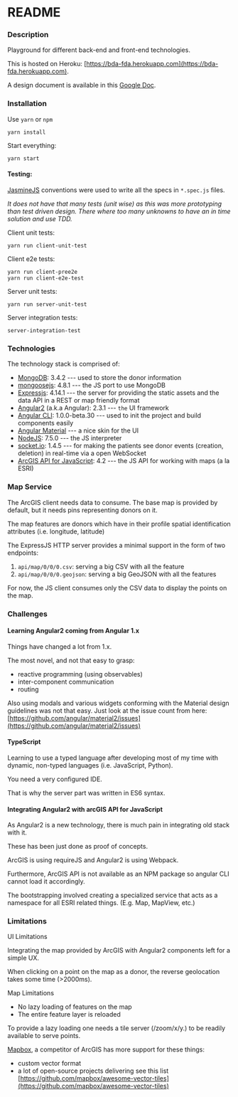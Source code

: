 # README #

### Description

Playground for different back-end and front-end technologies.

This is hosted on Heroku: [https://bda-fda.herokuapp.com](https://bda-fda.herokuapp.com).

A design document is available in this [Google Doc](https://docs.google.com/document/d/12OSUNTq7B-3bfGV8EeFzyu5EgnXSi_8nJ8cQwQQ7l2Q/edit?usp=sharing).  

### Installation
Use `yarn` or `npm`
```
yarn install
```

Start everything:
```
yarn start
```

#### Testing:

[JasmineJS](https://jasmine.github.io/) conventions were used to write all the specs in `*.spec.js` files.

*It does not have that many tests (unit wise) as this was more prototyping
than test driven design.
There where too many unknowns to have an in time solution and use TDD.*


Client unit tests:
```
yarn run client-unit-test
```

Client e2e tests:
```
yarn run client-pree2e
yarn run client-e2e-test
```

Server unit tests:
```
yarn run server-unit-test
```

Server integration tests:
```
server-integration-test
```


### Technologies

The technology stack is comprised of:

* [MongoDB](https://www.mongodb.com/download-center#community): 3.4.2 --- used to store the donor information
* [mongoosejs](http://mongoosejs.com/):  4.8.1 --- the JS port to use MongoDB
* [Expressjs](http://expressjs.com/): 4.14.1 --- the server for providing the static assets and the data API in a REST or map friendly format
* [Angular2](https://angular.io/) (a.k.a Angular): 2.3.1 --- `the` UI framework
* [Angular CLI](https://cli.angular.io/): 1.0.0-beta.30 --- used to init the project and build components easily
* [Angular Material](https://material.angular.io/components) --- a nice skin for the UI
* [NodeJS](https://nodejs.org/en/): 7.5.0 --- the JS interpreter
* [socket.io](http://socket.io/): 1.4.5 --- for making the patients see donor events (creation, deletion) in real-time via a open WebSocket
* [ArcGIS API for JavaScript](https://developers.arcgis.com/javascript/latest/guide/index.html): 4.2 --- the JS API for working with maps (a la ESRI)

### Map Service

The ArcGIS client needs data to consume.
The base map is provided by default, but it needs pins representing donors on it.

The map features are donors which have in their profile spatial
identification attributes (i.e. longitude, latitude)
 
The ExpressJS HTTP server provides a minimal support in the form of
two endpoints:

1. `api/map/0/0/0.csv`: serving a big CSV with all the feature
1. `api/map/0/0/0.geojson`: serving a big GeoJSON with all the features

For now, the JS client consumes only the CSV data to display the points on the map.

### Challenges

#### Learning Angular2 coming from Angular 1.x

Things have changed a lot from 1.x.

The most novel, and not that easy to grasp:
* reactive programming (using observables)
* inter-component communication
* routing

Also using modals and various widgets conforming with the Material design
guidelines was not that easy.
Just look at the issue count from here: [https://github.com/angular/material2/issues](https://github.com/angular/material2/issues)


#### TypeScript

Learning to use a typed language after developing most of my time
with dynamic, non-typed languages (i.e. JavaScript, Python). 

You need a very configured IDE.

That is why the server part was written in ES6 syntax.

#### Integrating Angular2 with arcGIS API for JavaScript

As Angular2 is a new technology, there is much pain in integrating
old stack with it.

These has been just done as proof of concepts.

ArcGIS is using requireJS and Angular2 is using Webpack.

Furthermore, ArcGIS API is not available as an NPM package so angular CLI
cannot load it accordingly.

The bootstrapping involved creating a specialized service that
acts as a namespace for all ESRI related things. (E.g. Map, MapView, etc.)

### Limitations

UI Limitations

Integrating the map provided by ArcGIS with Angular2 components left for
a simple UX.

When clicking on a point on the map as a donor, the reverse geolocation
takes some time (>2000ms).

Map Limitations

* No lazy loading of features on the map
* The entire feature layer is reloaded 

To provide a lazy loading one needs a tile server (/zoom/x/y.<format>)
to be readily available to serve points.

[Mapbox](https://www.mapbox.com/mapbox-gl-js/api/), a competitor of ArcGIS has more support for these things:

* custom vector format
* a lot of open-source projects delivering see this list [https://github.com/mapbox/awesome-vector-tiles](https://github.com/mapbox/awesome-vector-tiles)
